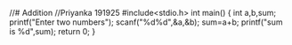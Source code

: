 //# Addition
//Priyanka 191925
#include<stdio.h>
int main()
{
int a,b,sum;
printf("Enter two numbers");
scanf("%d%d",&a,&b);
sum=a+b;
printf("sum is %d",sum);
return 0;
}
